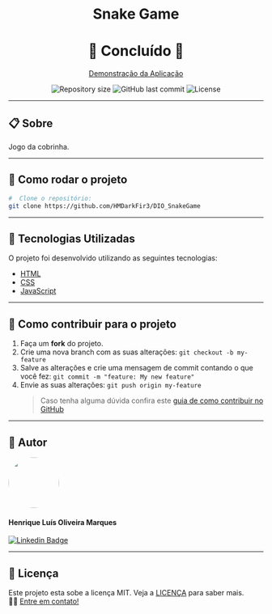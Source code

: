 <h1 align="center"> 
  <p>Snake Game</p>
</h1>

<h1 align="center">
  🚀 Concluído 🚀
</h1>

<p align="center" >
  <a href="https://dio-snake-game-two.vercel.app">Demonstração da Aplicação</a>
</p>

<p align="center" >
  <img alt="Repository size" src="https://img.shields.io/github/repo-size/hmdarkfir3/DIO_SnakeGame?style=for-the-badge">
  
  <img alt="GitHub last commit" src="https://img.shields.io/github/last-commit/hmdarkfir3/DIO_SnakeGame?style=for-the-badge">
  
  <img alt="License" src="https://img.shields.io/badge/license-MIT-blue.svg?style=for-the-badge" />
</p>
  
---

## 📋 Sobre

Jogo da cobrinha.

---

## 📂 Como rodar o projeto

```bash
#  Clone o repositório:
git clone https://github.com/HMDarkFir3/DIO_SnakeGame
```

---

## 🚀 Tecnologias Utilizadas

O projeto foi desenvolvido utilizando as seguintes tecnologias:

- [HTML](https://developer.mozilla.org/pt-BR/docs/Web/Guide/HTML/HTML5)
- [CSS](https://developer.mozilla.org/pt-BR/docs/Web/CSS)
- [JavaScript](https://developer.mozilla.org/pt-BR/docs/Web/JavaScript)

---

## 💪 Como contribuir para o projeto

1. Faça um **fork** do projeto.
2. Crie uma nova branch com as suas alterações: `git checkout -b my-feature`
3. Salve as alterações e crie uma mensagem de commit contando o que você fez: `git commit -m "feature: My new feature"`
4. Envie as suas alterações: `git push origin my-feature`
   > Caso tenha alguma dúvida confira este [guia de como contribuir no GitHub](https://github.com/firstcontributions/first-contributions)

---

## 🧑 Autor

<img style="border-radius: 50%;" src="https://github.com/HMDarkFir3.png" width="100px;" alt=""/>
<h4>Henrique Luís Oliveira Marques</h4>

[![Linkedin Badge](https://img.shields.io/badge/-Henrique-blue?style=flat-square&logo=Linkedin&logoColor=white&link=https://www.linkedin.com/in/henrique-luís-oliveira-marques-3406361a7/)](https://www.linkedin.com/in/henrique-luís-oliveira-marques-3406361a7/)

---

## 📝 Licença

Este projeto esta sobe a licença MIT. Veja a [LICENÇA](./LICENSE) para saber mais.
<br>
👋🏽 [Entre em contato!](https://www.linkedin.com/in/henrique-luís-oliveira-marques-3406361a7/)
